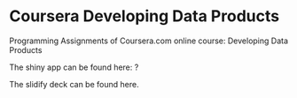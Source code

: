 # Coursera Developing Data Products

Programming Assignments of Coursera.com online course: Developing Data Products

 The shiny app can be found here: ?
 
 The slidify deck can be found here.
